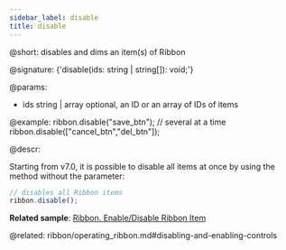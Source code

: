 ```yaml
---
sidebar_label: disable
title: disable
---          
```


@short: disables and dims an item(s) of Ribbon

@signature: {'disable(ids: string | string[]): void;'}

@params:
- ids 		string | array		optional, an ID or an array of IDs of items

@example:
ribbon.disable("save_btn");
// several at a time
ribbon.disable(["cancel_btn","del_btn"]);



@descr:

Starting from v7.0, it is possible to disable all items at once by using the method without the parameter:

~~~js
// disables all Ribbon items
ribbon.disable();
~~~


**Related sample**: [Ribbon. Enable/Disable Ribbon Item](https://snippet.dhtmlx.com/l3f8pq2g)



@related: ribbon/operating_ribbon.md#disabling-and-enabling-controls
